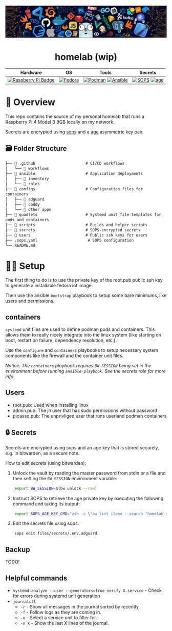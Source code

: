 ![Header Image](https://raw.githubusercontent.com/Mafyuh/homelab-svg-assets/main/assets/header_.png)

<div align="center">

# homelab (wip)

| Hardware | OS | Tools | Secrets |
|---|---|---|---|
[![Raspberry Pi Badge](https://img.shields.io/badge/Raspberry%20Pi-black?logo=raspberrypi&logoColor=fff&style=for-the-badge)](https://www.raspberrypi.com/products/raspberry-pi-4-model-b/) | [![Fedora](https://img.shields.io/badge/Fedora-black?style=for-the-badge&logo=fedora&logoColor=white)](https://fedoraproject.org/de/iot/) | [![Podman](https://img.shields.io/badge/Podman-black?logo=podman&logoColor=fff&style=for-the-badge)](https://podman.io/) [![Ansible](https://img.shields.io/badge/-Ansible-black?logo=ansible&logoColor=red&style=for-the-badge)](https://www.ansible.com/) | [![SOPS](https://img.shields.io/badge/-SOPS-black?logoColor=fff&style=for-the-badge)](https://github.com/getsops/sops) [![age](https://img.shields.io/badge/-age-black?logoColor=fff&style=for-the-badge)](https://github.com/FiloSottile/age)

</div>

# 📖 Overview

This repo contains the source of my personal homelab that runs a Raspberry Pi 4 Model B 8GB locally on my network.

Secrets are encrypted using [sops](https://github.com/getsops/sops) and a [age](https://github.com/FiloSottile/age) asymmetric key pair.

## 🗃️ Folder Structure
```shell
├── 📁 .github                      # CI/CD workflows
│   └── 📁 workflows                
├── 📁 ansible                      # Application deployments
│   ├── 📁 inventory                                
│   └── 📁 roles                    
├── 📁 configs                      # Configuration files for containers
│   ├── 📁 adguard                  
│   ├── 📁 caddy                    
│   └── 📁 other apps               
├── 📁 quadlets                     # Systemd unit file templates for pods and containers 
├── 📁 scripts                      # Builds and helper scripts
├── 📁 secrets                      # SOPS-encrypted secrets
├── 📁 users                        # Public ssh keys for users
├── .sops.yaml                      # SOPS configuration
└── README.md
```

# 🧑‍💻 Setup

The first thing to do is to use the private key of the root.pub public ssh key to generate a installable fedora iot image.

Then use the ansible `bootstrap` playbook to setup some bare minimums, like users and permissions.

## containers

`systemd` unit files are used to define podman pods and containers. This allows them to really nicely integrate into the linux system (like starting on boot, restart on failure, dependency resolution, etc.).

Use the `configure` and `containers` playbooks to setup necessary system components like the firewall and the container unit files.

*Notice: The `containers` playbook requires `BW_SESSION` being set in the environment before running `ansible-playbook`. See the secrets role for more info.*

## Users

- root.pub: Used when installing linux
- admin.pub: The jh user that has sudo permissions without password
- picasso.pub: The unprivliged user that runs userland podman containers

## 🔒 Secrets

Secrets are encrypted using sops and an age key that is stored securely, e.g. in bitwarden, as a secure note.

How to edit secrets (using bitwarden):
1. Unlock the vault by reading the master password from stdin or a file and then setting the `BW_SESSION` environment variable:
```bash
    export BW_SESSION=$(bw unlock --raw)
```

2. Instruct SOPS to retrieve the age private key by executing the following command and taking its output:
```bash
    export SOPS_AGE_KEY_CMD="zsh -c \"bw list items --search 'homelab secrets age de-/encryption key' | jq -r '.[0].fields[] | select(.name == \\\"private key\\\") | .value'\""
```

3. Edit the secrets file using sops:
```bash
    sops edit files/secrets/.env.adguard
```

## Backup

TODO!

## Helpful commands

- `systemd-analyze --user --generators=true verify X.service` - Check for errors during systemd unit generation
- `journalctl` 
    - `-r` - Show all messages in the journal sorted by recently.
    - `-f` - Follow logs as they are coming in.
    - `-u` - Select a service unit to filter for.
    - `-n X` - Show the last X lines of the journal.
